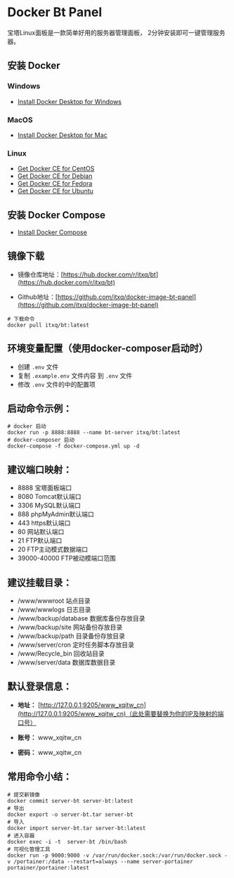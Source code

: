 Docker Bt Panel
===============

宝塔Linux面板是一款简单好用的服务器管理面板， 2分钟安装即可一键管理服务器。

## 安装 Docker

### Windows
+ [Install Docker Desktop for Windows](https://docs.docker.com/docker-for-windows/install/)

### MacOS
+ [Install Docker Desktop for Mac](https://docs.docker.com/docker-for-mac/install/)

### Linux
+ [Get Docker CE for CentOS](https://docs.docker.com/install/linux/docker-ce/centos/)
+ [Get Docker CE for Debian](https://docs.docker.com/install/linux/docker-ce/debian/)
+ [Get Docker CE for Fedora](https://docs.docker.com/install/linux/docker-ce/fedora/)
+ [Get Docker CE for Ubuntu](https://docs.docker.com/install/linux/docker-ce/ubuntu/)

## 安装 Docker Compose

+ [Install Docker Compose](https://docs.docker.com/compose/install/)

## 镜像下载

+ 镜像仓库地址：[https://hub.docker.com/r/itxq/bt](https://hub.docker.com/r/itxq/bt)

+ Github地址：[https://github.com/itxq/docker-image-bt-panel](https://github.com/itxq/docker-image-bt-panel)

```shell
# 下载命令
docker pull itxq/bt:latest
```

## 环境变量配置（使用docker-composer启动时）

+ 创建 `.env` 文件
+ 复制 `.example.env` 文件内容 到 `.env` 文件
+ 修改 `.env` 文件的中的配置项

## 启动命令示例：

```shell
# docker 启动
docker run -p 8888:8888 --name bt-server itxq/bt:latest
# docker-composer 启动
docker-compose -f docker-compose.yml up -d
```

## 建议端口映射：

+ 8888 宝塔面板端口
+ 8080 Tomcat默认端口
+ 3306 MySQL默认端口
+ 888 phpMyAdmin默认端口
+ 443 https默认端口
+ 80 网站默认端口
+ 21 FTP默认端口
+ 20 FTP主动模式数据端口
+ 39000-40000 FTP被动模端口范围

## 建议挂载目录：

+ /www/wwwroot 站点目录
+ /www/wwwlogs 日志目录
+ /www/backup/database 数据库备份存放目录
+ /www/backup/site  网站备份存放目录
+ /www/backup/path  目录备份存放目录
+ /www/server/cron 定时任务脚本存放目录
+ /www/Recycle_bin 回收站目录
+ /www/server/data 数据库数据目录

## 默认登录信息：

+ **地址：** [http://127.0.0.1:9205/www_xqitw_cn](http://127.0.0.1:9205/www_xqitw_cn)（此处需要替换为你的IP及映射的端口号）

+ **账号：** www_xqitw_cn

+ **密码：** www_xqitw_cn

## 常用命令小结：

```shell
# 提交新镜像
docker commit server-bt server-bt:latest
# 导出
docker export -o server-bt.tar server-bt
# 导入
docker import server-bt.tar server-bt:latest
# 进入容器
docker exec -i -t  server-bt /bin/bash
# 可视化管理工具
docker run -p 9000:9000 -v /var/run/docker.sock:/var/run/docker.sock -v /portainer:/data --restart=always --name server-portainer portainer/portainer:latest 
```
